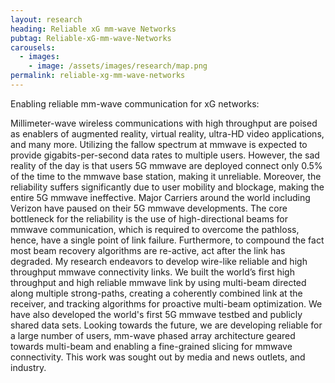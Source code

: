 ```yaml
---
layout: research
heading: Reliable xG mm-wave Networks
pubtag: Reliable-xG-mm-wave-Networks
carousels:
  - images:
    - image: /assets/images/research/map.png
permalink: reliable-xg-mm-wave-networks
---
```


Enabling reliable mm-wave communication for xG networks:

Millimeter-wave wireless communications with high throughput are poised as enablers of augmented reality, virtual reality, ultra-HD video applications, and many more. Utilizing the fallow spectrum at mmwave is expected to provide gigabits-per-second data rates to multiple users. However, the sad reality of the day is that users 5G mmwave are deployed connect only 0.5% of the time to the mmwave base station, making it unreliable. Moreover, the reliability suffers significantly due to user mobility and blockage, making the entire 5G mmwave ineffective. Major Carriers around the world including Verizon have paused on their 5G mmwave developments. 
The core bottleneck for the reliability is the use of high-directional beams for mmwave communication, which is required to overcome the pathloss, hence, have a single point of link failure. Furthermore, to compound the fact most beam recovery algorithms are re-active, act after the link has degraded. My research endeavors to develop wire-like reliable and high throughput mmwave connectivity links. We built the world’s first high throughput and high reliable mmwave link by using multi-beam directed along multiple strong-paths, creating a coherently combined link at the receiver, and tracking algorithms for proactive multi-beam optimization. We have also developed the world's first 5G mmwave testbed and publicly shared data sets. Looking towards the future, we are developing reliable for a large number of users, mm-wave phased array architecture geared towards multi-beam and enabling a fine-grained slicing for mmwave connectivity. This work was sought out by media and news outlets, and industry.   
